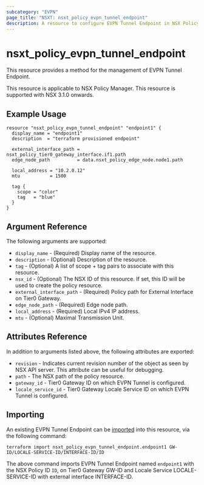 ```yaml
---
subcategory: "EVPN"
page_title: "NSXT: nsxt_policy_evpn_tunnel_endpoint"
description: A resource to configure EVPN Tunnel Endpoint in NSX Policy manager.
---
```


# nsxt_policy_evpn_tunnel_endpoint

This resource provides a method for the management of EVPN Tunnel Endpoint.

This resource is applicable to NSX Policy Manager.
This resource is supported with NSX 3.1.0 onwards.

## Example Usage

```hcl
resource "nsxt_policy_evpn_tunnel_endpoint" "endpoint1" {
  display_name = "endpoint1"
  description  = "terraform provisioned endpoint"

  external_interface_path = nsxt_policy_tier0_gateway_interface.if1.path
  edge_node_path          = data.nsxt_policy_edge_node.node1.path

  local_address = "10.2.0.12"
  mtu           = 1500

  tag {
    scope = "color"
    tag   = "blue"
  }
}
```

## Argument Reference

The following arguments are supported:

* `display_name` - (Required) Display name of the resource.
* `description` - (Optional) Description of the resource.
* `tag` - (Optional) A list of scope + tag pairs to associate with this resource.
* `nsx_id` - (Optional) The NSX ID of this resource. If set, this ID will be used to create the policy resource.
* `external_interface_path` - (Required) Policy path for External Interface on Tier0 Gateway.
* `edge_node_path` - (Required) Edge node path.
* `local_address` - (Required) Local IPv4 IP address.
* `mtu` - (Optional) Maximal Transmission Unit.

## Attributes Reference

In addition to arguments listed above, the following attributes are exported:

* `revision` - Indicates current revision number of the object as seen by NSX API server. This attribute can be useful for debugging.
* `path` - The NSX path of the policy resource.
* `gateway_id` - Tier0 Gateway ID on which EVPN Tunnel is configured.
* `locale_service_id` - Tier0 Gateway Locale Service ID on which EVPN Tunnel is configured.

## Importing

An existing EVPN Tunnel Endpoint can be [imported][docs-import] into this resource, via the following command:

[docs-import]: https://developer.hashicorp.com/terraform/cli/import

```shell
terraform import nsxt_policy_evpn_tunnel_endpoint.endpoint1 GW-ID/LOCALE-SERVICE-ID/INTERFACE-ID/ID
```

The above command imports EVPN Tunnel Endpoint named `endpoint1` with the NSX Policy ID `ID`, on Tier0 Gateway GW-ID and Locale Service LOCALE-SERVICE-ID with external interface INTERFACE-ID.

